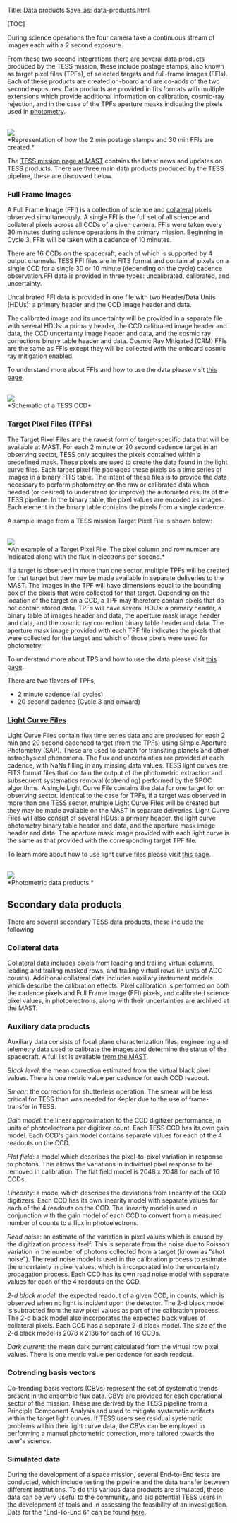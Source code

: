 Title: Data products
Save_as: data-products.html

[TOC]

During science operations the four camera take a continuous stream of images each with a 2 second exposure. 

From these two second integrations there are several data products produced by the TESS mission, these include postage stamps, also known as target pixel files (TPFs), of selected targets and full-frame images (FFIs). Each of these products are created on-board and are co-adds of the two second exposures. Data products are provided in fits formats with multiple extensions which provide additional information on calibration, cosmic-ray rejection, and in the case of the TPFs aperture masks indicating the pixels used in [photometry](https://en.wikipedia.org/wiki/Photometry_(astronomy)#Absolute_photometry).

<br/>
<img class="img-responsive" style="max-width:90%;" src="images/tess_onboard_formats.png"">
<br/>
*Representation of how the 2 min postage stamps and 30 min FFIs are created.*

The [TESS mission page at MAST](https://archive.stsci.edu/tess/all_products.html) contains the latest news and updates on TESS products. 
There are three main data products produced by the TESS pipeline, these are discussed below.

### Full Frame Images
A Full Frame Image (FFI) is a collection of science and [collateral](#collateral-data) pixels observed simultaneously.  A single FFI is the full set of all science and collateral pixels across all CCDs of a given camera. FFIs were taken every 30 minutes during science operations in the primary mission. Beginning in Cycle 3, FFIs will be taken with a cadence of 10 minutes.

There are 16 CCDs on the spacecraft, each of which is supported by 4 output channels. TESS FFI files are in FITS format and contain all pixels on a single CCD for a single 30 or 10 minute (depending on the cycle) cadence observation.FFI data is provided in three types: uncalibrated, calibrated, and uncertainty.

Uncalibrated FFI data is provided in one file with two Header/Data Units (HDUs): a primary header and the CCD image header and data.

The calibrated image and its uncertainty will be provided in a separate file with several HDUs: a primary header, the CCD calibrated image header and data, the CCD uncertainty image header and data, and the cosmic ray corrections binary table header and data. Cosmic Ray Mitigated (CRM) FFIs are the same as FFIs except they will be collected with the onboard cosmic ray mitigation enabled.

To understand more about FFIs and how to use the data please visit [this page](https://github.com/spacetelescope/notebooks/blob/master/notebooks/MAST/TESS/beginner_how_to_use_ffi/beginner_how_to_use_ffi.ipynb).

<br/>
<img class="img-responsive" style="max-width:67%;" src="images/data/tess_ccd.png">
<br/>
*Schematic of a TESS CCD*


### Target Pixel Files (TPFs)
The Target Pixel Files are the rawest form of target-specific data that will be available at MAST. For each 2 minute or 20 second cadence target in an observing sector, TESS only acquires the pixels contained within a predefined mask. These pixels are used to create the data found in the light curve files. Each target pixel file packages these pixels as a time series of images in a binary FITS table. The intent of these files is to provide the data necessary to perform photometry on the raw or calibrated data when needed (or desired) to understand (or improve) the automated results of the TESS pipeline.
In the binary table, the pixel values are encoded as images. Each element in the binary table contains the pixels from a single cadence.

A sample image from a TESS mission Target Pixel File is shown below:

<br/>
<img class="img-responsive" style="max-width:67%;" src="images/data/tess_tpf.png">
<br/>
*An example of a Target Pixel File. The pixel column and row number are indicated along with the flux in electrons per second.*

If a target is observed in more than one sector, multiple TPFs will be created for that target but they may be made available in separate deliveries to the MAST. The images in the TPF will have dimensions equal to the bounding box of the pixels that were collected for that target. Depending on the location of the target on a CCD, a TPF may therefore contain pixels that do not contain stored data. TPFs will have several HDUs: a primary header, a binary table of images header and data, the aperture mask image header and data, and the cosmic ray correction binary table header and data. The aperture mask image provided with each TPF file indicates the pixels that were collected for the target and which of those pixels were used for photometry.

To understand more about TPS and how to use the data please visit [this page](https://github.com/spacetelescope/notebooks/blob/master/notebooks/MAST/TESS/beginner_how_to_use_tp/beginner_how_to_use_tp.ipynb).

There are two flavors of TPFs,

* 2 minute cadence (all cycles)
* 20 second cadence (Cycle 3 and onward)


### [Light Curve Files](https://imagine.gsfc.nasa.gov/science/toolbox/timing1.html)
Light Curve Files contain flux time series data and are produced for each 2 min and 20 second cadenced target (from the TPFs) using Simple Aperture Photometry (SAP). These are used to search for transiting planets and other astrophysical phenomena. The flux and uncertainties are provided at each cadence, with NaNs filling in any missing data values. TESS light curves are FITS format files that contain the output of the photometric extraction and subsequent systematics removal (cotrending) performed by the SPOC algorithms. A single Light Curve File contains the data for one target for on observing sector. Identical to the case for TPFs, if a target was observed in more than one TESS sector, multiple Light Curve Files will be created but they may be made available on the MAST in separate deliveries. Light Curve Files will also consist of several HDUs: a primary header, the light curve photometry binary table header and data, and the aperture mask image header and data. The aperture mask image provided with each light curve is the same as that provided with the corresponding target TPF file.

To learn more about how to use light curve files please visit [this page](https://github.com/spacetelescope/notebooks/blob/master/notebooks/MAST/TESS/beginner_how_to_use_lc/beginner_how_to_use_lc.ipynb).
 
<br/>
<img class="img-responsive" style="max-width:90%;" src="images/tess_ffi_phot.png">
<br/>
*Photometric data products.*
   
## Secondary data products
There are several secondary TESS data products, these include the following 

### Collateral data

Collateral data includes pixels from leading and trailing virtual columns, leading and trailing masked rows, and trailing virtual rows (in units of ADC counts). Additional collateral data includes auxiliary instrument models which describe the calibration effects. Pixel calibration is performed on both the cadence pixels and Full Frame Image (FFI) pixels, and calibrated science pixel values, in photoelectrons, along with their uncertainties are archived at the MAST.

### Auxiliary data products
Auxiliary data consists of focal plane characterization files, engineering and telemetry data used to calibrate the images and determine the status of the spacecraft. A full list is available [from the MAST](https://archive.stsci.edu/tess/all_products.html).

*Black level*: the mean correction estimated from the virtual black pixel values. There is one metric value per cadence for each CCD readout.

*Smear*: the correction for shutterless operation. The smear will be less critical for TESS than was needed for Kepler due to the use of frame-transfer in TESS.

*Gain model*: the linear approximation to the CCD digitizer performance, in units of photoelectrons per digitizer count. Each TESS CCD has its own gain model. Each CCD's gain model contains separate values for each of the 4 readouts on the CCD.

*Flat field*: a model which describes the pixel-to-pixel variation in response to photons. This allows the variations in individual pixel response to be removed in calibration. The flat field model is 2048 x 2048 for each of 16 CCDs.

*Linearity*: a model which describes the deviations from linearity of the CCD digitizers. Each CCD has its own linearity model with separate values for each of the 4 readouts on the CCD. The linearity model is used in conjunction with the gain model of each CCD to convert from a measured number of counts to a flux in photoelectrons.

*Read noise*: an estimate of the variation in pixel values which is caused by the digitization process itself. This is separate from the noise due to Poisson variation in the number of photons collected from a target (known as "shot noise"). The read noise model is used in the calibration process to estimate the uncertainty in pixel values, which is incorporated into the uncertainty propagation process. Each CCD has its own read noise model with separate values for each of the 4 readouts on the CCD.

*2-d black model*: the expected readout of a given CCD, in counts, which is observed when no light is incident upon the detector. The 2-d black model is subtracted from the raw pixel values as part of the calibration process. The 2-d black model also incorporates the expected black values of collateral pixels. Each CCD has a separate 2-d black model. The size of the 2-d black model is 2078 x 2136 for each of 16 CCDs.

*Dark current*: the mean dark current calculated from the virtual row pixel values. There is one metric value per cadence for each readout.

### Cotrending basis vectors
Co-trending basis vectors (CBVs) represent the set of systematic trends present in the ensemble flux data. CBVs are provided for each operational sector of the mission. These are derived by the TESS pipeline from a Principle Component Analysis and used to mitigate systematic artifacts within the target light curves. If TESS users see residual systematic problems within their light curve data, the CBVs can be employed in performing a manual photometric correction, more tailored towards the user's science.


### Simulated data
During the development of a space mission, several End-to-End tests are conducted, which include testing the pipeline and the data transfer between different institutions. To do this various data products are simulated, these data can be very useful to the community, and aid potential TESS users in the development of tools and in assessing the feasibility of an investigation. Data for the "End-To-End 6" can be found [here](http://archive.stsci.edu/tess/ete-6.html).

